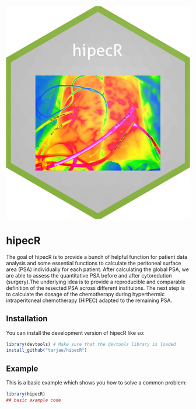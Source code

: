 ![hipecR_hex](www/hipecR_gray.png)

# hipecR

<!-- badges: start -->
<!-- badges: end -->

The goal of hipecR is to provide a bunch of helpful function for patient data analysis and some essential functions to calculate the peritoneal surface area (PSA) individually for each patient. After calculating the global PSA, we are able to assess the quantitative PSA before and after cytoredution (surgery).The underlying idea is to provide a reproducible and comparable definition of the resected PSA across different instituions. The next step is to calculate the dosage of the chemotherapy during hyperthermic intraperitoneal chemotherapy (HIPEC) adapted to the remaining PSA.

## Installation

You can install the development version of hipecR like so:

``` r
library(devtools) # Make sure that the devtools library is loaded
install_github("tarjae/hipecR")
```

## Example

This is a basic example which shows you how to solve a common problem:

``` r
library(hipecR)
## basic example code
```

